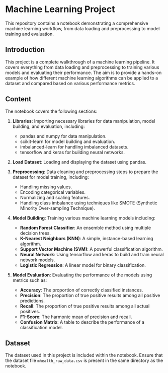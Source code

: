 # Machine Learning Project

This repository contains a notebook demonstrating a comprehensive machine learning workflow, from data loading and preprocessing to model training and evaluation.

## Introduction

This project is a complete walkthrough of a machine learning pipeline. It covers everything from data loading and preprocessing to training various models and evaluating their performance. The aim is to provide a hands-on example of how different machine learning algorithms can be applied to a dataset and compared based on various performance metrics.

## Content

The notebook covers the following sections:

1. **Libraries**: Importing necessary libraries for data manipulation, model building, and evaluation, including:
   - pandas and numpy for data manipulation.
   - scikit-learn for model building and evaluation.
   - imbalanced-learn for handling imbalanced datasets.
   - tensorflow and keras for building neural networks.

2. **Load Dataset**: Loading and displaying the dataset using pandas.

3. **Preprocessing**: Data cleaning and preprocessing steps to prepare the dataset for model training, including:
   - Handling missing values.
   - Encoding categorical variables.
   - Normalizing and scaling features.
   - Handling class imbalance using techniques like SMOTE (Synthetic Minority Over-sampling Technique).

4. **Model Building**: Training various machine learning models including:
   - **Random Forest Classifier**: An ensemble method using multiple decision trees.
   - **K-Nearest Neighbors (KNN)**: A simple, instance-based learning algorithm.
   - **Support Vector Machine (SVM)**: A powerful classification algorithm.
   - **Neural Network**: Using tensorflow and keras to build and train neural network models.
   - **Logistic Regression**: A linear model for binary classification.

5. **Model Evaluation**: Evaluating the performance of the models using metrics such as:
   - **Accuracy**: The proportion of correctly classified instances.
   - **Precision**: The proportion of true positive results among all positive predictions.
   - **Recall**: The proportion of true positive results among all actual positives.
   - **F1-Score**: The harmonic mean of precision and recall.
   - **Confusion Matrix**: A table to describe the performance of a classification model.

## Dataset

The dataset used in this project is included within the notebook. Ensure that the dataset file `mhealth_raw_data.csv` is present in the same directory as the notebook.
